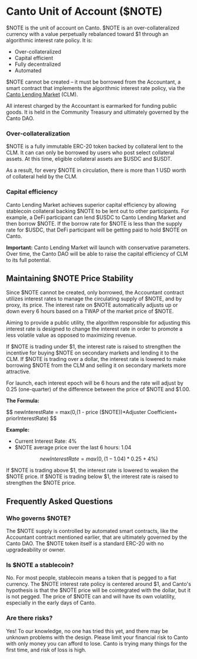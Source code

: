 # Canto Unit of Account ($NOTE)

$NOTE is the unit of account on Canto. $NOTE is an over-collateralized currency with a value perpetually rebalanced toward $1 through an algorithmic interest rate policy. It is:

* Over-collateralized
* Capital efficient
* Fully decentralized
* Automated

$NOTE cannot be created – it must be borrowed from the Accountant, a smart contract that implements the algorithmic interest rate policy, via the [Canto Lending Market](../user-guides/lending-and-borrowing/) (CLM).

All interest charged by the Accountant is earmarked for funding public goods. It is held in the Community Treasury and ultimately governed by the Canto DAO.

### Over-collateralization

$NOTE is a fully immutable ERC-20 token backed by collateral lent to the CLM. It can can only be borrowed by users who post select collateral assets. At this time, eligible collateral assets are $USDC and $USDT.

As a result, for every $NOTE in circulation, there is more than 1 USD worth of collateral held by the CLM.

### Capital efficiency

Canto Lending Market achieves superior capital efficiency by allowing stablecoin collateral backing $NOTE to be lent out to other participants. For example, a DeFi participant can lend $USDC to Canto Lending Market and then borrow $NOTE. If the borrow rate for $NOTE is less than the supply rate for $USDC, that DeFi participant will be getting paid to hold $NOTE on Canto.

**Important:** Canto Lending Market will launch with conservative parameters. Over time, the Canto DAO will be able to raise the capital efficiency of CLM to its full potential.

## Maintaining $NOTE Price Stability

Since $NOTE cannot be created, only borrowed, the Accountant contract utilizes interest rates to manage the circulating supply of $NOTE, and by proxy, its price. The interest rate on $NOTE automatically adjusts up or down every 6 hours based on a TWAP of the market price of $NOTE.

Aiming to provide a public utility, the algorithm responsible for adjusting this interest rate is designed to change the interest rate in order to promote a less volatile value as opposed to maximizing revenue.

If $NOTE is trading under $1, the interest rate is raised to strengthen the incentive for buying $NOTE on secondary markets and lending it to the CLM. If $NOTE is trading over a dollar, the interest rate is lowered to make borrowing $NOTE from the CLM and selling it on secondary markets more attractive.

For launch, each interest epoch will be 6 hours and the rate will adjust by 0.25 (one-quarter) of the difference between the price of $NOTE and $1.00.

**The Formula:**

$$
newInterestRate = max(0,(1 - price ($NOTE))*Adjuster Coefficient+ priorInterestRate)
$$

**Example:**

* Current Interest Rate: 4%
* $NOTE average price over the last 6 hours: 1.04

$$
newInterestRate = max(0,(1-1.04)*0.25+4\%)
$$

If $NOTE is trading above $1, the interest rate is lowered to weaken the $NOTE price. If $NOTE is trading below $1, the interest rate is raised to strengthen the $NOTE price.

## Frequently Asked Questions

### Who governs $NOTE?

The $NOTE supply is controlled by automated smart contracts, like the Accountant contract mentioned earlier, that are ultimately governed by the Canto DAO. The $NOTE token itself is a standard ERC-20 with no upgradeability or owner.

### Is $NOTE a stablecoin?

No. For most people, stablecoin means a token that is pegged to a fiat currency. The $NOTE interest rate policy is centered around $1, and Canto's hypothesis is that the $NOTE price will be cointegrated with the dollar, but it is not pegged. The price of $NOTE can and will have its own volatility, especially in the early days of Canto.

### Are there risks?

Yes! To our knowledge, no one has tried this yet, and there may be unknown problems with the design. Please limit your financial risk to Canto with only money you can afford to lose. Canto is trying many things for the first time, and risk of loss is high.



